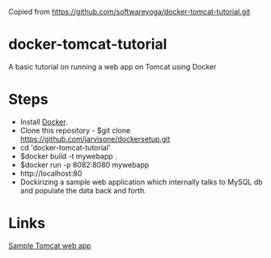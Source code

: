 Copied from https://github.com/softwareyoga/docker-tomcat-tutorial.git

# docker-tomcat-tutorial
A basic tutorial on running a web app on Tomcat using Docker

# Steps
* Install [Docker](https://docs.docker.com/install/).
* Clone this repository - $git clone https://github.com/jarvisone/dockersetup.git
* cd 'docker-tomcat-tutorial'
* $docker build -t mywebapp .
* $docker run -p 8082:8080 mywebapp
* http://localhost:80
* Dockirizing a sample web application which internally talks to MySQL db and populate the data back and forth.

# Links
[Sample Tomcat web app](https://tomcat.apache.org/tomcat-8.0-doc/appdev/sample/)
